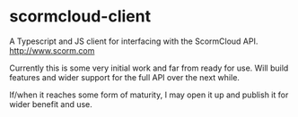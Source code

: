 # scormcloud-client

A Typescript and JS client for interfacing with the ScormCloud API. http://www.scorm.com

Currently this is some very initial work and far from ready for use. Will build features and wider support for the full API over the next while.

If/when it reaches some form of maturity, I may open it up and publish it for wider benefit and use.
